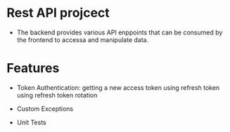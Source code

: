 # Rest API projcect
- The backend provides various API enppoints that can be consumed by the frontend to accessa and manipulate data.

# Features
- Token Authentication: getting a new access token using refresh token using refresh token rotation
   
- Custom Exceptions   
      
- Unit Tests
